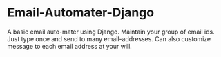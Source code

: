 # Email-Automater-Django
A basic email auto-mater using Django. Maintain your group of email ids. Just type once and send to many email-addresses. Can also customize message to each email address at your will.
